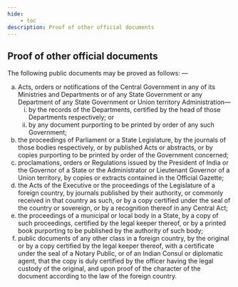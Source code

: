 ```yaml
---
hide:
    - toc
description: Proof of other official documents
---
```


<style>
    ol.outer-list {
        list-style-type: lower-alpha;
    }
    ol.outer-list ol.inner-list {
        list-style-type: lower-roman;
    }
</style>

## Proof of other official documents

The following public documents may be proved as follows: —

<ol class="outer-list">
    <li> Acts, orders or notifications of the Central Government in any of its Ministries and Departments or of any State Government or any Department of any State Government or Union territory Administration—
        <ol class="inner-list">
        <li> by the records of the Departments, certified by the head of those Departments respectively; or</li>
        <li> by any document purporting to be printed by order of any such Government;</li>
        </ol>
    </li>
    <li> the proceedings of Parliament or a State Legislature, by the journals of those bodies respectively, or by published Acts or abstracts, or by copies purporting to be printed by order of the Government concerned;</li>
    <li> proclamations, orders or Regulations issued by the President of India or the Governor of a State or the Administrator or Lieutenant Governor of a Union territory, by copies or extracts
    contained in the Official Gazette;</li>
    <li> the Acts of the Executive or the proceedings of the Legislature of a foreign country, by journals published by their authority, or commonly received in that country as such, or by a copy certified under the seal of the country or sovereign, or by a recognition thereof in any Central Act;</li>
    <li> the proceedings of a municipal or local body in a State, by a copy of such proceedings, certified by the legal keeper thereof, or by a printed book purporting to be published by the authority of such body;</li>
    <li> public documents of any other class in a foreign country, by the original or by a copy certified by the legal keeper thereof, with a certificate under the seal of a Notary Public, or of an Indian Consul or diplomatic agent, that the copy is duly certified by the officer having the legal custody of the original, and upon proof of the character of the document according to the law of the foreign country.</li>
</ol>
